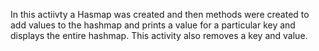 In this actiivty a Hasmap was created and then methods were created to add values to the 
hashmap and prints a value for a particular key and displays the entire 
hashmap. This activity also removes a key and value. 
